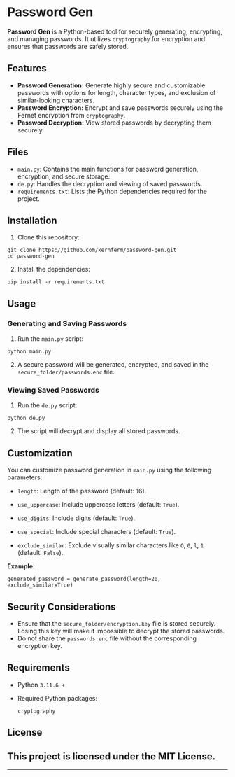 # Password Gen

**Password Gen** is a Python-based tool for securely generating, encrypting, and managing passwords. It utilizes `cryptography` for encryption and ensures that passwords are safely stored.

## Features

- **Password Generation:** Generate highly secure and customizable passwords with options for length, character types, and exclusion of similar-looking characters.
- **Password Encryption:** Encrypt and save passwords securely using the Fernet encryption from `cryptography`.
- **Password Decryption:** View stored passwords by decrypting them securely.

## Files

- `main.py`: Contains the main functions for password generation, encryption, and secure storage.
- `de.py`: Handles the decryption and viewing of saved passwords.
- `requirements.txt`: Lists the Python dependencies required for the project.

## Installation

1. Clone this repository:
```
git clone https://github.com/kernferm/password-gen.git
cd password-gen
```

2. Install the dependencies:

```
pip install -r requirements.txt
```

## Usage

### Generating and Saving Passwords

1. Run the `main.py` script:

```
python main.py
```

2. A secure password will be generated, encrypted, and saved in the `secure_folder/passwords.enc` file.

### Viewing Saved Passwords

1. Run the `de.py` script:

```
python de.py
```

2. The script will decrypt and display all stored passwords.


## Customization

You can customize password generation in `main.py` using the following parameters:

- `length`: Length of the password (default: 16).

- `use_uppercase`: Include uppercase letters (default: `True`).

- `use_digits`: Include digits (default: `True`).

- `use_special`: Include special characters (default: `True`).

- `exclude_similar`: Exclude visually similar characters like `O`, `0`, `l`, `1` (default: `False`).

**Example**:

```
generated_password = generate_password(length=20, exclude_similar=True)
```

## Security Considerations

- Ensure that the `secure_folder/encryption.key` file is stored securely. Losing this key will make it impossible to decrypt the stored passwords.
- Do not share the `passwords.enc` file without the corresponding encryption key.

## Requirements

- Python `3.11.6 +`

- Required Python packages:

    ```
    cryptography
    ```

## License

**This project is licensed under the MIT License.**
---
---
